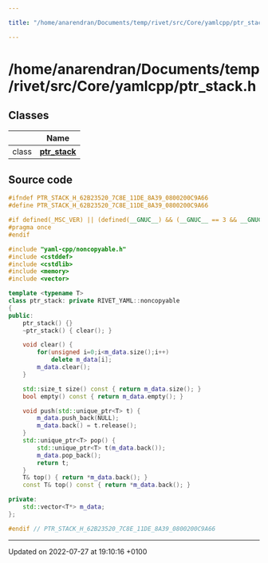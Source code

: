 ```yaml
---

title: "/home/anarendran/Documents/temp/rivet/src/Core/yamlcpp/ptr_stack.h"

---
```


# /home/anarendran/Documents/temp/rivet/src/Core/yamlcpp/ptr_stack.h



## Classes

|                | Name           |
| -------------- | -------------- |
| class | **[ptr_stack](http://example.org/classes/classptr__stack/)**  |




## Source code

```cpp
#ifndef PTR_STACK_H_62B23520_7C8E_11DE_8A39_0800200C9A66
#define PTR_STACK_H_62B23520_7C8E_11DE_8A39_0800200C9A66

#if defined(_MSC_VER) || (defined(__GNUC__) && (__GNUC__ == 3 && __GNUC_MINOR__ >= 4) || (__GNUC__ >= 4)) // GCC supports "pragma once" correctly since 3.4
#pragma once
#endif

#include "yaml-cpp/noncopyable.h"
#include <cstddef>
#include <cstdlib>
#include <memory>
#include <vector>

template <typename T>
class ptr_stack: private RIVET_YAML::noncopyable
{
public:
    ptr_stack() {}
    ~ptr_stack() { clear(); }

    void clear() {
        for(unsigned i=0;i<m_data.size();i++)
            delete m_data[i];
        m_data.clear();
    }

    std::size_t size() const { return m_data.size(); }
    bool empty() const { return m_data.empty(); }

    void push(std::unique_ptr<T> t) {
        m_data.push_back(NULL);
        m_data.back() = t.release();
    }
    std::unique_ptr<T> pop() {
        std::unique_ptr<T> t(m_data.back());
        m_data.pop_back();
        return t;
    }
    T& top() { return *m_data.back(); }
    const T& top() const { return *m_data.back(); }

private:
    std::vector<T*> m_data;
};

#endif // PTR_STACK_H_62B23520_7C8E_11DE_8A39_0800200C9A66
```


-------------------------------

Updated on 2022-07-27 at 19:10:16 +0100
